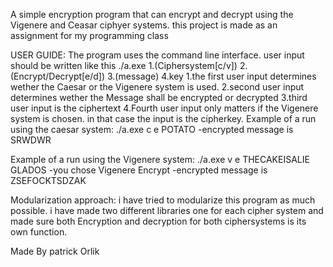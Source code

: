 A simple encryption program that can encrypt and decrypt using the Vigenere and Ceasar ciphyer systems. this project is made as an assignment for my programming class

USER GUIDE:
The program uses the command line interface. 
user input should be written like this
./a.exe 1.(Ciphersystem[c/v]) 2.(Encrypt/Decrypt[e/d]) 3.(message) 4.key
1.the first user input determines wether the Caesar or the Vigenere system is used.
2.second user input determines wether the Message shall be encrypted or decrypted
3.third user input is the ciphertext
4.Fourth user input only matters if the Vigenere system is chosen. in that case the input is the cipherkey.
Example of a run using the caesar system:
./a.exe c e POTATO
-encrypted message is SRWDWR

Example of a run using the Vigenere system:
./a.exe v e THECAKEISALIE GLADOS
-you chose Vigenere Encrypt
-encrypted message is ZSEFOCKTSDZAK

Modularization approach: i have tried to modularize this program as much possible. i have made two different libraries one for each cipher system and made sure both Encryption and decryption for both ciphersystems is its own function.

Made By patrick Orlik
